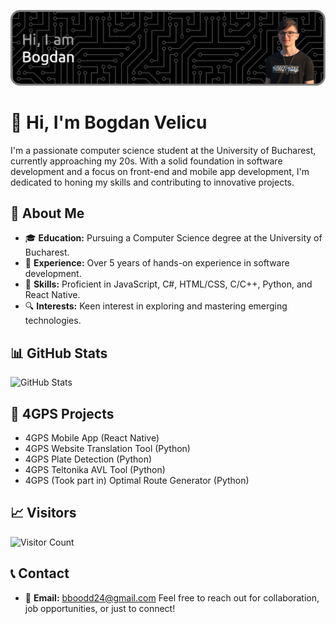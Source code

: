 ![Header](./github-header-image.png)

# 👋 Hi, I'm Bogdan Velicu

I'm a passionate computer science student at the University of Bucharest, currently approaching my 20s. With a solid foundation in software development and a focus on front-end and mobile app development, I'm dedicated to honing my skills and contributing to innovative projects.

## 🚀 About Me

- 🎓 **Education:** Pursuing a Computer Science degree at the University of Bucharest.
- 🌱 **Experience:** Over 5 years of hands-on experience in software development.
- 💼 **Skills:** Proficient in JavaScript, C#, HTML/CSS, C/C++, Python, and React Native.
- 🔍 **Interests:** Keen interest in exploring and mastering emerging technologies.

## 📊 GitHub Stats

![GitHub Stats](https://github-readme-stats.vercel.app/api?username=bogdan-velicu&show_icons=true&hide_border=true)

## 🏢 4GPS Projects
- 4GPS Mobile App (React Native)
- 4GPS Website Translation Tool (Python)
- 4GPS Plate Detection (Python)
- 4GPS Teltonika AVL Tool (Python)
- 4GPS (Took part in) Optimal Route Generator (Python)

## 📈 Visitors

![Visitor Count](https://profile-counter.glitch.me/bogdan-velicu/count.svg)

## 📞 Contact

- 📧 **Email:** [bboodd24@gmail.com](mailto:bboodd24@gmail.com)
Feel free to reach out for collaboration, job opportunities, or just to connect!
